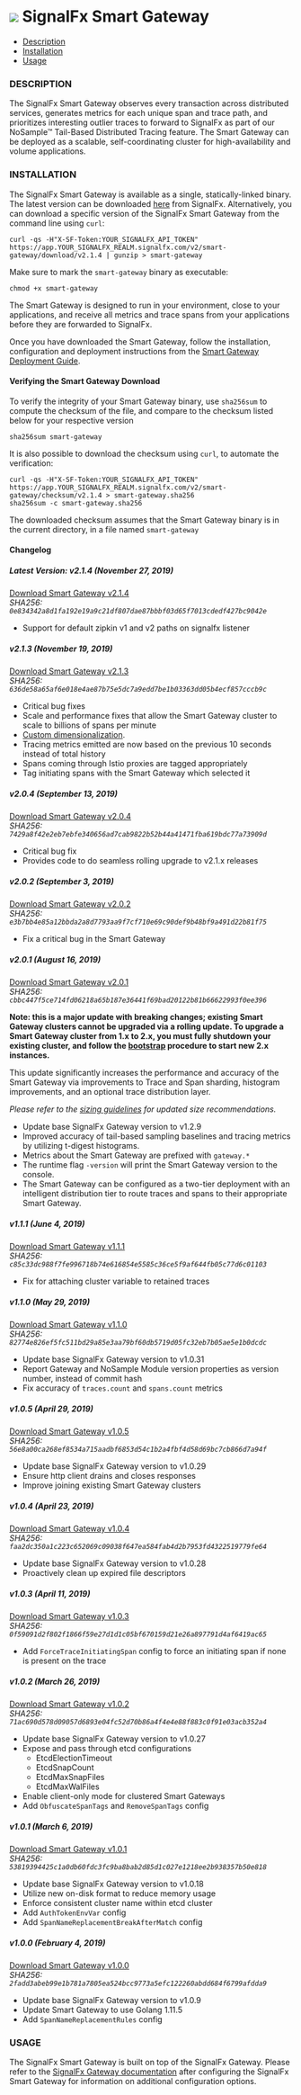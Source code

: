 # ![](https://github.com/signalfx/integrations/blob/master/signalfx-smart-gateway/img/integration_smartgateway.png) SignalFx Smart Gateway


- [Description](#description)
- [Installation](#installation)
- [Usage](#usage)

### DESCRIPTION

The SignalFx Smart Gateway observes every transaction across distributed services, generates metrics for each unique span and trace path, and prioritizes interesting outlier traces to forward to SignalFx as part of our NoSample™ Tail-Based Distributed Tracing feature. The Smart Gateway can be deployed as a scalable, self-coordinating cluster for high-availability and volume applications.

### INSTALLATION

The SignalFx Smart Gateway is available as a single, statically-linked binary. The latest version can be downloaded <a target="_blank" href="/#/smart-gateway/download/v2.1.4">here</a> from SignalFx. Alternatively, you can download a specific version of the SignalFx Smart Gateway from the command line using `curl`:

```
curl -qs -H"X-SF-Token:YOUR_SIGNALFX_API_TOKEN" https://app.YOUR_SIGNALFX_REALM.signalfx.com/v2/smart-gateway/download/v2.1.4 | gunzip > smart-gateway
```

Make sure to mark the `smart-gateway` binary as executable:

```
chmod +x smart-gateway
```

The Smart Gateway is designed to run in your environment, close to your applications, and receive all metrics and trace spans from your applications before they are forwarded to SignalFx.

Once you have downloaded the Smart Gateway, follow the installation, configuration and deployment instructions from the <a target="_blank" href="https://docs.signalfx.com/en/latest/apm/apm-deployment/smart-gateway.html#install-and-configure-the-smart-gateway">Smart Gateway Deployment Guide</a>.

#### Verifying the Smart Gateway Download

To verify the integrity of your Smart Gateway binary, use `sha256sum` to compute the checksum of the file, and compare to the checksum listed below for your respective version

```
sha256sum smart-gateway
```

It is also possible to download the checksum using `curl`, to automate the verification:

```
curl -qs -H"X-SF-Token:YOUR_SIGNALFX_API_TOKEN" https://app.YOUR_SIGNALFX_REALM.signalfx.com/v2/smart-gateway/checksum/v2.1.4 > smart-gateway.sha256
sha256sum -c smart-gateway.sha256
```

The downloaded checksum assumes that the Smart Gateway binary is in the current directory, in a file named `smart-gateway`

#### Changelog

##### Latest Version: v2.1.4 (November 27, 2019)

<a target="_blank" href="/#/smart-gateway/download/v2.1.4">Download Smart Gateway v2.1.4</a><br/>
_SHA256: `0e834342a8d1fa192e19a9c21df807dae87bbbf03d65f7013cdedf427bc9042e`_

* Support for default zipkin v1 and v2 paths on signalfx listener

##### v2.1.3 (November 19, 2019)

<a target="_blank" href="/#/smart-gateway/download/v2.1.3">Download Smart Gateway v2.1.3</a><br/>
_SHA256: `636de58a65af6e018e4ae87b75e5dc7a9edd7be1b03363dd05b4ecf857cccb9c`_

* Critical bug fixes
* Scale and performance fixes that allow the Smart Gateway cluster to scale to billions of spans per minute
* <a target="_blank" href="https://docs.signalfx.com/en/latest/apm/apm-deployment/advanced-gateway-features.html#extended-span-identity-metrics-with-custom-dimensionalization">Custom dimensionalization</a>.
* Tracing metrics emitted are now based on the previous 10 seconds instead of total history
* Spans coming through Istio proxies are tagged appropriately
* Tag initiating spans with the Smart Gateway which selected it

##### v2.0.4 (September 13, 2019)

<a target="_blank" href="/#/smart-gateway/download/v2.0.4">Download Smart Gateway v2.0.4</a><br/>
_SHA256: `7429a8f42e2eb7ebfe340656ad7cab9822b52b44a41471fba619bdc77a73909d`_

* Critical bug fix
* Provides code to do seamless rolling upgrade to v2.1.x releases

##### v2.0.2 (September 3, 2019)

<a target="_blank" href="/#/smart-gateway/download/v2.0.2">Download Smart Gateway v2.0.2</a><br/>
_SHA256: `e3b7bb4e85a12bbda2a8d7793aa9f7cf710e69c90def9b48bf9a491d22b81f75`_

* Fix a critical bug in the Smart Gateway

##### v2.0.1 (August 16, 2019)

<a target="_blank" href="/#/smart-gateway/download/v2.0.1">Download Smart Gateway v2.0.1</a><br/>
_SHA256: `cbbc447f5ce714fd06218a65b187e36441f69bad20122b81b66622993f0ee396`_

**Note: this is a major update with breaking changes; existing Smart Gateway clusters cannot be upgraded via a rolling update. To upgrade a Smart Gateway cluster from 1.x to 2.x, you must fully shutdown your existing cluster, and follow the <a href="https://docs.signalfx.com/en/latest/apm/apm-deployment/smart-gateway-clusters.html#bootstrapping">bootstrap</a> procedure to start new 2.x instances.**

This update significantly increases the performance and accuracy of the Smart Gateway via improvements to Trace and Span sharding, histogram improvements, and an optional trace distribution layer.

_Please refer to the <a target="_blank" href="https://docs.signalfx.com/en/latest/apm/apm-deployment/smart-gateway.html#instance-sizing">sizing guidelines</a> for updated size recommendations._

* Update base SignalFx Gateway version to v1.2.9
* Improved accuracy of tail-based sampling baselines and tracing metrics by utilizing t-digest histograms.
* Metrics about the Smart Gateway are prefixed with `gateway.*`
* The runtime flag `-version` will print the Smart Gateway version to the console.
* The Smart Gateway can be configured as a two-tier deployment with an intelligent distribution tier to route traces and spans to their appropriate Smart Gateway.

##### v1.1.1 (June 4, 2019)

<a target="_blank" href="/#/smart-gateway/download/v1.1.1">Download Smart Gateway v1.1.1</a><br>
_SHA256: `c85c33dc988f7fe996718b74e616854e5585c36ce5f9af644fb05c77d6c01103`_

* Fix for attaching cluster variable to retained traces

##### v1.1.0 (May 29, 2019)

<a target="_blank" href="/#/smart-gateway/download/v1.1.0">Download Smart Gateway v1.1.0</a><br>
_SHA256: `82774e826ef5fc511bd29a85e3aa79bf60db5719d05fc32eb7b05ae5e1b0dcdc`_

* Update base SignalFx Gateway version to v1.0.31
* Report Gateway and NoSample Module version properties as version number, instead of commit hash
* Fix accuracy of `traces.count` and `spans.count` metrics

##### v1.0.5 (April 29, 2019)

<a target="_blank" href="/#/smart-gateway/download/v1.0.5">Download Smart Gateway v1.0.5</a><br>
_SHA256: `56e8a00ca268ef8534a715aadbf6853d54c1b2a4fbf4d58d69bc7cb866d7a94f`_

* Update base SignalFx Gateway version to v1.0.29
* Ensure http client drains and closes responses
* Improve joining existing Smart Gateway clusters

##### v1.0.4 (April 23, 2019)

<a target="_blank" href="/#/smart-gateway/download/v1.0.4">Download Smart Gateway v1.0.4</a><br>
_SHA256: `faa2dc350a1c223c652069c09038f647ea584fab4d2b7953fd4322519779fe64`_

* Update base SignalFx Gateway version to v1.0.28
* Proactively clean up expired file descriptors

##### v1.0.3 (April 11, 2019)

<a target="_blank" href="/#/smart-gateway/download/v1.0.3">Download Smart Gateway v1.0.3</a><br>
_SHA256: `0f59091d2f802f1866f59e27d1d1c05bf670159d21e26a897791d4af6419ac65`_

* Add `ForceTraceInitiatingSpan` config to force an initiating span if none is present on the trace

##### v1.0.2 (March 26, 2019)

<a target="_blank" href="/#/smart-gateway/download/v1.0.2">Download Smart Gateway v1.0.2</a><br>
_SHA256: `71ac690d578d09057d6893e04fc52d70b86a4f4e4e88f883c0f91e03acb352a4`_

* Update base SignalFx Gateway version to v1.0.27
* Expose and pass through etcd configurations
    * EtcdElectionTimeout
    * EtcdSnapCount
    * EtcdMaxSnapFiles
    * EtcdMaxWalFiles
* Enable client-only mode for clustered Smart Gateways
* Add `ObfuscateSpanTags` and `RemoveSpanTags` config

##### v1.0.1 (March 6, 2019)

<a target="_blank" href="/#/smart-gateway/download/v1.0.1">Download Smart Gateway v1.0.1</a><br>
_SHA256: ``53819394425c1a0db60fdc3fc9ba8bab2d85d1c027e1218ee2b938357b50e818``_

* Update base SignalFx Gateway version to v1.0.18
* Utilize new on-disk format to reduce memory usage
* Enforce consistent cluster name within etcd cluster
* Add `AuthTokenEnvVar` config
* Add `SpanNameReplacementBreakAfterMatch` config

##### v1.0.0 (February 4, 2019)

<a target="_blank" href="/#/smart-gateway/download/v1.0.0">Download Smart Gateway v1.0.0</a><br>
_SHA256: `2fadd3abeb99e1b781a7805ea524bcc9773a5efc122260abdd684f6799afdda9`_

* Update base SignalFx Gateway version to v1.0.9
* Update Smart Gateway to use Golang 1.11.5
* Add `SpanNameReplacementRules` config

### USAGE

The SignalFx Smart Gateway is built on top of the SignalFx Gateway. Please refer to the <a target="_blank" href="https://docs.signalfx.com/en/latest/integrations/integrations-reference/integrations.signalfx.gateway.html">SignalFx Gateway documentation</a> after configuring the SignalFx Smart Gateway for information on additional configuration options.
